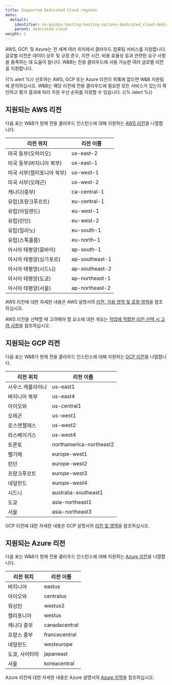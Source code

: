 ```yaml
---
title: Supported Dedicated Cloud regions
menu:
  default:
    identifier: ko-guides-hosting-hosting-options-dedicated_cloud-dedicated_regions
    parent: dedicated-cloud
weight: 1
---
```


AWS, GCP, 및 Azure는 전 세계 여러 위치에서 클라우드 컴퓨팅 서비스를 지원합니다. 글로벌 리전은 데이터 상주 및 규정 준수, 지연 시간, 비용 효율성 등과 관련된 요구 사항을 충족하는 데 도움이 됩니다. W&B는 전용 클라우드에 사용 가능한 여러 글로벌 리전을 지원합니다.

{{% alert %}}
선호하는 AWS, GCP 또는 Azure 리전이 목록에 없으면 W&B 지원팀에 문의하십시오. W&B는 해당 리전에 전용 클라우드에 필요한 모든 서비스가 있는지 확인하고 평가 결과에 따라 지원 우선 순위를 지정할 수 있습니다.
{{% /alert %}}

## 지원되는 AWS 리전

다음 표는 W&B가 현재 전용 클라우드 인스턴스에 대해 지원하는 [AWS 리전](https://docs.aws.amazon.com/AmazonRDS/latest/UserGuide/Concepts.RegionsAndAvailabilityZones.html)을 나열합니다.

| 리전 위치 | 리전 이름 |
|-------------|--------|
|미국 동부(오하이오)| us-east-2|
|미국 동부(버지니아 북부)|us-east-1|
|미국 서부(캘리포니아 북부)|us-west-1|
|미국 서부(오레곤)|us-west-2|
|캐나다(중부)|ca-central-1|
|유럽(프랑크푸르트)|eu-central-1|
|유럽(아일랜드)|eu-west-1|
|유럽(런던)|eu-west-2|
|유럽(밀라노)|eu-south-1|
|유럽(스톡홀름)|eu-north-1|
|아시아 태평양(뭄바이)|ap-south-1|
|아시아 태평양(싱가포르)| ap-southeast-1|
|아시아 태평양(시드니)|ap-southeast-2|
|아시아 태평양(도쿄)|ap-northeast-1|
|아시아 태평양(서울)|ap-northeast-2|

AWS 리전에 대한 자세한 내용은 AWS 설명서의 [리전, 가용 영역 및 로컬 영역](https://docs.aws.amazon.com/AmazonRDS/latest/UserGuide/Concepts.RegionsAndAvailabilityZones.html)을 참조하십시오.

AWS 리전을 선택할 때 고려해야 할 요소에 대한 개요는 [작업에 적합한 리전 선택 시 고려 사항](https://aws.amazon.com/blogs/architecture/what-to-consider-when-selecting-a-region-for-your-workloads/)을 참조하십시오.

## 지원되는 GCP 리전
다음 표는 W&B가 현재 전용 클라우드 인스턴스에 대해 지원하는 [GCP 리전](https://cloud.google.com/compute/docs/regions-zones)을 나열합니다.

| 리전 위치 | 리전 이름 |
|-------------|--------|
|사우스 캐롤라이나|us-east1|
|버지니아 북부|us-east4|
|아이오와|us-central1|
|오레곤|us-west1|
|로스앤젤레스|us-west2|
|라스베이거스|us-west4|
|토론토|northamerica-northeast2|
|벨기에|europe-west1|
|런던|europe-west2|
|프랑크푸르트|europe-west3|
|네덜란드|europe-west4|
|시드니|australia-southeast1|
|도쿄|asia-northeast1|
|서울|asia-northeast3|

GCP 리전에 대한 자세한 내용은 GCP 설명서의 [리전 및 영역](https://cloud.google.com/compute/docs/regions-zones)을 참조하십시오.

## 지원되는 Azure 리전
다음 표는 W&B가 현재 전용 클라우드 인스턴스에 대해 지원하는 [Azure 리전](https://azure.microsoft.com/en-us/explore/global-infrastructure/geographies/#geographies)을 나열합니다.

| 리전 위치 | 리전 이름 |
|-------------|--------|
|버지니아|eastus|
|아이오와|centralus|
|워싱턴|westus2|
|캘리포니아|westus|
|캐나다 중부|canadacentral|
|프랑스 중부|francecentral|
|네덜란드|westeurope|
|도쿄, 사이타마|japaneast|
|서울|koreacentral|

Azure 리전에 대한 자세한 내용은 Azure 설명서의 [Azure 지역](https://azure.microsoft.com/en-us/explore/global-infrastructure/geographies/#overview)을 참조하십시오.

